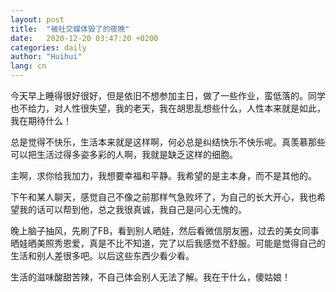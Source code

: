 ```yaml
---
layout: post
title:  "被社交媒体毁了的夜晚"
date:   2020-12-20 03:47:20 +0200
categories: daily
author: "Huihui"
lang: cn
---
```

今天早上睡得很好很好，但是依旧不想参加主日，做了一些作业，蛮低落的。同学也不给力，对人性很失望，我的老天，我在胡思乱想些什么，人性本来就是如此，我在期待什么！

总是觉得不快乐，生活本来就是这样啊，何必总是纠结快乐不快乐呢。真羡慕那些可以把生活过得多姿多彩的人啊，我就是缺乏这样的细胞。

主啊，求你给我加力，我想要幸福和平静。我希望的是主本身，而不是其他的。

下午和某人聊天，感觉自己不像之前那样气急败坏了，为自己的长大开心，我也希望我的话可以帮到他，总之我很真诚，我自己是问心无愧的。

晚上脑子抽风，先刷了FB，看到别人晒娃，然后看微信朋友圈，过去的美女同事晒娃晒美照秀恩爱，真是不比不知道，完了以后我感觉不舒服。可能是觉得自己的生活和别人差很多吧。以后这些东西少看少看。

生活的滋味酸甜苦辣，不自己体会别人无法了解。我在干什么，傻姑娘！

